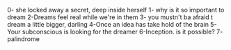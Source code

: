 0- she locked away a secret, deep inside herself
1- why is it so important to dream
2-Dreams feel real while we're in them
3- you mustn't ba afraid t dream a little bigger, darling
4-Once an idea has take hold of the brain
5- Your subconscious is looking for the dreamer
6-Inception. is it possible?
7- palindrome
